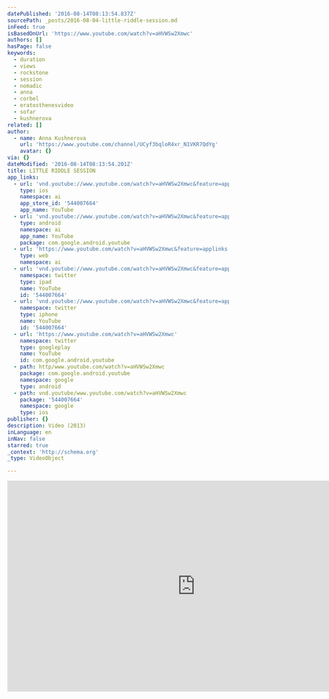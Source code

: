 ```yaml
---
datePublished: '2016-08-14T08:13:54.837Z'
sourcePath: _posts/2016-08-04-little-riddle-session.md
inFeed: true
isBasedOnUrl: 'https://www.youtube.com/watch?v=aHVWSw2Xmwc'
authors: []
hasPage: false
keywords:
  - duration
  - views
  - rockstone
  - session
  - nomadic
  - anna
  - corbel
  - eratosthenesvideo
  - sofar
  - kushnerova
related: []
author:
  - name: Anna Kushnerova
    url: 'https://www.youtube.com/channel/UCyf3bqloR4xr_N1VKR7QdYg'
    avatar: {}
via: {}
dateModified: '2016-08-14T08:13:54.201Z'
title: LITTLE RIDDLE SESSION
app_links:
  - url: 'vnd.youtube://www.youtube.com/watch?v=aHVWSw2Xmwc&feature=applinks'
    type: ios
    namespace: ai
    app_store_id: '544007664'
    app_name: YouTube
  - url: 'vnd.youtube://www.youtube.com/watch?v=aHVWSw2Xmwc&feature=applinks'
    type: android
    namespace: ai
    app_name: YouTube
    package: com.google.android.youtube
  - url: 'https://www.youtube.com/watch?v=aHVWSw2Xmwc&feature=applinks'
    type: web
    namespace: ai
  - url: 'vnd.youtube://www.youtube.com/watch?v=aHVWSw2Xmwc&feature=applinks'
    namespace: twitter
    type: ipad
    name: YouTube
    id: '544007664'
  - url: 'vnd.youtube://www.youtube.com/watch?v=aHVWSw2Xmwc&feature=applinks'
    namespace: twitter
    type: iphone
    name: YouTube
    id: '544007664'
  - url: 'https://www.youtube.com/watch?v=aHVWSw2Xmwc'
    namespace: twitter
    type: googleplay
    name: YouTube
    id: com.google.android.youtube
  - path: http/www.youtube.com/watch?v=aHVWSw2Xmwc
    package: com.google.android.youtube
    namespace: google
    type: android
  - path: vnd.youtube/www.youtube.com/watch?v=aHVWSw2Xmwc
    package: '544007664'
    namespace: google
    type: ios
publisher: {}
description: Video (2013)
inLanguage: en
inNav: false
starred: true
_context: 'http://schema.org'
_type: VideoObject

---
```

<iframe src="https://cdn.embedly.com/widgets/media.html?src=https%3A%2F%2Fwww.youtube.com%2Fembed%2FaHVWSw2Xmwc%3Ffeature%3Doembed&amp;url=http%3A%2F%2Fwww.youtube.com%2Fwatch%3Fv%3DaHVWSw2Xmwc&amp;image=https%3A%2F%2Fi.ytimg.com%2Fvi%2FaHVWSw2Xmwc%2Fhqdefault.jpg&amp;key=b7d04c9b404c499eba89ee7072e1c4f7&amp;type=text%2Fhtml&amp;schema=youtube" width="854" height="480" scrolling="no" frameborder="0" allowfullscreen="" style=""></iframe>